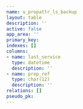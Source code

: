 ```yaml
---
name: u_propattr_ls_backup
layout: table
description: ''
active: false
app_area: ''
primary_key: 
indexes: []
columns:
- name: last_service
  type: datetime
  description: ''
- name: prop_ref
  type: char(12)
  description: ''
relations: []
pseudo_pk: 
---
```


